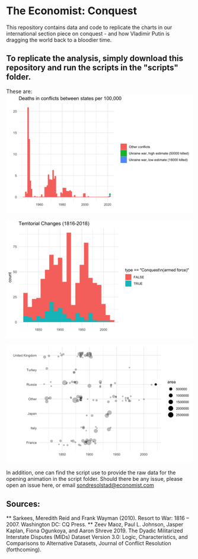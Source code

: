 # The Economist: Conquest

This repository contains data and code to replicate the charts in our international section piece on conquest - and how Vladimir Putin is dragging the world back to a bloodier time. 

## To replicate the analysis, simply download this repository and run the scripts in the "scripts" folder.

These are:
![](plots/battle_deaths_over_time.png?raw=true)

![](plots/conquests_by_decade.png?raw=true)

![](plots/conquests_by_country.png?raw=true)

In addition, one can find the script use to provide the raw data for the opening animation in the script folder. Should there be any issue, please open an issue here, or email sondresolstad@economist.com

## Sources:

** Sarkees, Meredith Reid and Frank Wayman (2010). Resort to War: 1816 – 2007. Washington DC: CQ Press.
** Zeev Maoz, Paul L. Johnson, Jasper Kaplan, Fiona Ogunkoya, and Aaron Shreve 2019. The Dyadic Militarized Interstate Disputes (MIDs) Dataset Version 3.0: Logic, Characteristics, and Comparisons to Alternative Datasets, Journal of Conflict Resolution (forthcoming). 
